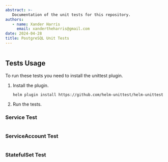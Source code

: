 ```yaml
---
abstract: >-
   Documentation of the unit tests for this repository.
authors:
   - name: Xander Harris
     email: xandertheharris@gmail.com
date: 2024-04-28
title: PostgreSQL Unit Tests
---
```


```{contents}
```

## Tests Usage

To run these tests you need to install the unittest plugin.

1. Install the plugin.

   ```shell
   helm plugin install https://github.com/helm-unittest/helm-unittest
   ```

2. Run the tests.

### Service Test

```{autoyaml} tests/service_test.yaml
```

### ServiceAccount Test

```{autoyaml} tests/serviceaccount_test.yaml
```

### StatefulSet Test

```{autoyaml} tests/statefulset_test.yaml
```
